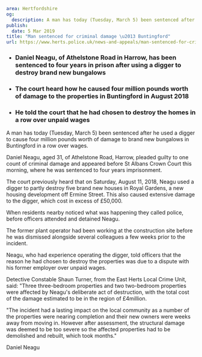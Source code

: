 ```yaml
area: Hertfordshire
og:
  description: A man has today (Tuesday, March 5) been sentenced after he used a digger to cause four million pounds worth of damage to brand new bungalows in Buntingford in a row over wages.
publish:
  date: 5 Mar 2019
title: "Man sentenced for criminal damage \u2013 Buntingford"
url: https://www.herts.police.uk/news-and-appeals/man-sentenced-for-criminal-damage-buntingford-5680
```

* ### Daniel Neagu, of Athelstone Road in Harrow, has been sentenced to four years in prison after using a digger to destroy brand new bungalows

 * ### The court heard how he caused four million pounds worth of damage to the properties in Buntingford in August 2018

 * ### He told the court that he had chosen to destroy the homes in a row over unpaid wages

A man has today (Tuesday, March 5) been sentenced after he used a digger to cause four million pounds worth of damage to brand new bungalows in Buntingford in a row over wages.

Daniel Neagu, aged 31, of Athelstone Road, Harrow, pleaded guilty to one count of criminal damage and appeared before St Albans Crown Court this morning, where he was sentenced to four years imprisonment.

The court previously heard that on Saturday, August 11, 2018, Neagu used a digger to partly destroy five brand new houses in Royal Gardens, a new housing development off Ermine Street. This also caused extensive damage to the digger, which cost in excess of £50,000.

When residents nearby noticed what was happening they called police, before officers attended and detained Neagu.

The former plant operator had been working at the construction site before he was dismissed alongside several colleagues a few weeks prior to the incident.

Neagu, who had experience operating the digger, told officers that the reason he had chosen to destroy the properties was due to a dispute with his former employer over unpaid wages.

Detective Constable Shaun Turner, from the East Herts Local Crime Unit, said: "Three three-bedroom properties and two two-bedroom properties were affected by Neagu's deliberate act of destruction, with the total cost of the damage estimated to be in the region of £4million.

"The incident had a lasting impact on the local community as a number of the properties were nearing completion and their new owners were weeks away from moving in. However after assessment, the structural damage was deemed to be too severe so the affected properties had to be demolished and rebuilt, which took months."

Daniel Neagu
